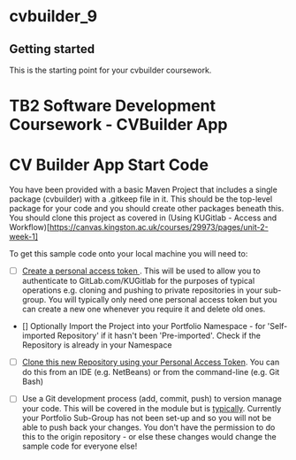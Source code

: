 # cvbuilder_9

## Getting started

This is the starting point for your cvbuilder coursework. 

# TB2 Software Development Coursework - CVBuilder App

# CV Builder App Start Code 

You have been provided with a basic Maven Project that includes a single package (cvbuilder) with a .gitkeep file in it. This should be the top-level package for your code and you should create other packages beneath this. You should clone this project as covered in (Using KUGitlab - Access and Workflow)[https://canvas.kingston.ac.uk/courses/29973/pages/unit-2-week-1] 

To get this sample code onto your local machine you will need to:

- [ ]  [Create a personal access token ](https://docs.gitlab.com/ee/user/profile/personal_access_tokens.html#personal-access-tokens). This will be used to allow you to authenticate to GitLab.com/KUGitlab for the purposes of typical operations e.g. cloning and pushing to private repositories in your sub-group.  You will typically only need one personal access token but you can create a new one whenever you require it and delete old ones. 
- [] Optionally Import the Project into your Portfolio Namespace - for 'Self-imported Repository' if it hasn't been 'Pre-imported'. Check if the Repository is already in your Namespace 
- [ ]  [Clone this new Repository using your Personal Access Token](https://docs.gitlab.com/ee/gitlab-basics/start-using-git.html#clone-using-a-token). You can do this from an IDE (e.g. NetBeans) or from the command-line (e.g. Git Bash) 
- [ ] Use a Git development process (add, commit, push) to version manage your code.  This will be covered in the module but is [typically](https://docs.gitlab.com/ee/topics/git/commit.html). Currently your Portfolio Sub-Group has not been set-up and so you will not be able to push back your changes. You don't have the permission to do this to the origin repository - or else these changes would change the sample code for everyone else!

